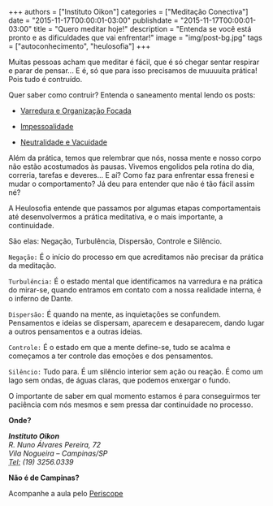 
+++
authors = ["Instituto Oikon"]
categories = ["Meditação Conectiva"]
date = "2015-11-17T00:00:01-03:00"
publishdate = "2015-11-17T00:00:01-03:00"
title = "Quero meditar hoje!"
description = "Entenda se você está pronto e as dificuldades que vai enfrentar!"
image = "img/post-bg.jpg"
tags = ["autoconhecimento", "heulosofia"]
+++




Muitas pessoas acham que meditar é fácil, que é só chegar sentar respirar e parar de pensar... E é, só que para isso precisamos de muuuuita prática! Pois tudo é contruído.

Quer saber como contruir? Entenda o saneamento mental lendo os posts:

- [Varredura e Organização Focada](http://blog.autoconexao.org.br/post/2015/10/saneamento-mental-varredura/)

- [Impessoalidade](http://blog.autoconexao.org.br/post/2015/10/saneamento-mental-impessoalidade/)

- [Neutralidade e Vacuidade](http://blog.autoconexao.org.br/post/2015/10/saneamento-mental-neutralidade-e-vacuidade/)

Além da prática, temos que relembrar que nós, nossa mente e nosso corpo não estão acostumados às pausas. Vivemos engolidos pela rotina do dia, correria, tarefas e deveres... E aí? Como faz para enfrentar essa frenesi e mudar o comportamento? Já deu para entender que não é tão fácil assim né?

A Heulosofia entende que passamos por algumas etapas comportamentais até desenvolvermos a prática meditativa, e o mais importante, a continuidade.

São elas: Negação, Turbulência, Dispersão, Controle e Silêncio.

`Negação:` É o início do processo em que acreditamos não precisar da prática da meditação. 

`Turbulência:` É o estado mental que identificamos na varredura e na prática do mirar-se, quando entramos em contato com a nossa realidade interna, é o inferno de Dante.  

 `Dispersão:` É quando na mente, as inquietações se confundem. Pensamentos e ideias se dispersam, aparecem e desaparecem, dando lugar a outros pensamentos e a outras ideias.

 `Controle:` É o estado em que a mente define-se, tudo se acalma e começamos a ter  controle das emoções e dos pensamentos.

 `Silêncio:` Tudo para. É um silêncio interior sem ação ou reação. É como um lago sem ondas, de águas claras, que podemos enxergar o fundo.
 

O importante de saber em qual momento estamos é para conseguirmos ter paciência com nós mesmos e sem pressa dar continuidade no processo.


**Onde?**

<address>
  <strong>Instituto Oikon</strong><br>
  R. Nuno Álvares Pereira, 72<br>
  Vila Nogueira – Campinas/SP<br>
  <abbr title="Phone">Tel:</abbr> (19) 3256.0339
</address>


**Não é de Campinas?**

Acompanhe a aula pelo [Periscope][a41c6f3b]

  [a41c6f3b]: https://www.periscope.tv/ "Periscope"
